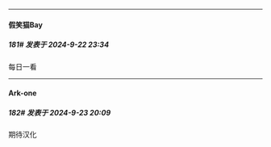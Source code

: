 ﻿
*****

####  假笑猫Bay  
##### 181#       发表于 2024-9-22 23:34

每日一看


*****

####  Ark-one  
##### 182#       发表于 2024-9-23 20:09

期待汉化

